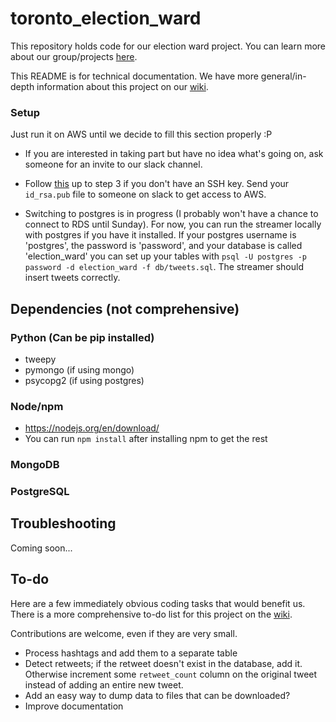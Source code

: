 # toronto_election_ward

This repository holds code for our election ward project. You can learn more about our group/projects [here](http://torontodatascientistswithoutborders.github.io/projects/).

This README is for technical documentation. We have more general/in-depth information about this project on our [wiki](http://electionward.pbworks.com/w/page/120480486/Toronto%20Election%20Ward%20Project).

### Setup

Just run it on AWS until we decide to fill this section properly :P

* If you are interested in taking part but have no idea what's going on, ask someone for an invite to our slack channel. 

* Follow [this](https://help.github.com/articles/connecting-to-github-with-ssh/)
up to step 3 if you don't have an SSH key. Send your `id_rsa.pub` file to someone on slack to get access to AWS.

* Switching to postgres is in progress (I probably won't have a chance to connect to RDS until Sunday). For now, you can run the streamer locally with postgres if you have it installed. If your postgres username is 'postgres', the password is 'password', and your database is called 'election_ward' you can set up your tables with `psql -U postgres -p password -d election_ward -f db/tweets.sql`. The streamer should insert tweets correctly. 

## Dependencies (not comprehensive)

### Python (Can be pip installed)

* tweepy
* pymongo (if using mongo)
* psycopg2 (if using postgres)

### Node/npm

* https://nodejs.org/en/download/
* You can run `npm install` after installing npm to get the rest

### MongoDB

### PostgreSQL

## Troubleshooting
Coming soon...

## To-do

Here are a few immediately obvious coding tasks that would benefit us. There is a more comprehensive to-do list for this project on the [wiki](http://electionward.pbworks.com/w/page/120480696/Tasks).

Contributions are welcome, even if they are very small. 

* Process hashtags and add them to a separate table
* Detect retweets; if the retweet doesn't exist in the database, add it. Otherwise increment some `retweet_count` column on the original tweet instead of adding an entire new tweet.
* Add an easy way to dump data to files that can be downloaded?
* Improve documentation

